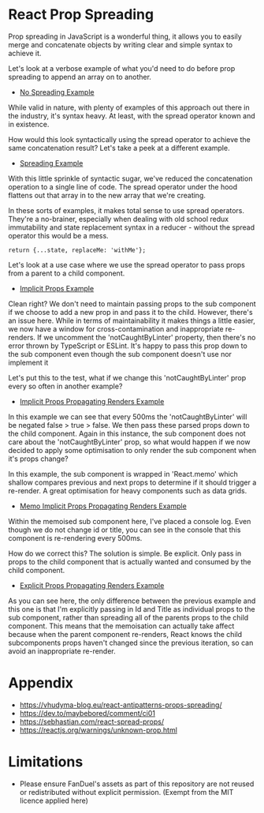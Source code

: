 # React Prop Spreading
Prop spreading in JavaScript is a wonderful thing, it allows you to easily merge and concatenate objects by writing clear and simple syntax to achieve it.

Let's look at a verbose example of what you'd need to do before prop spreading to append an array on to another.
- [No Spreading Example](https://github.com/Kazumz/avoid-prop-spreading/blob/main/src/examples/WithoutSpreading.tsx)

While valid in nature, with plenty of examples of this approach out there in the industry, it's syntax heavy. At least, with the spread operator known and in existence. 

How would this look syntactically using the spread operator to achieve the same concatenation result? Let's take a peek at a different example.
- [Spreading Example](https://github.com/Kazumz/avoid-prop-spreading/blob/main/src/examples/Spreading.tsx)

With this little sprinkle of syntactic sugar, we've reduced the concatenation operation to a single line of code. The spread operator under the hood flattens out that array in to the new array that we're creating.

In these sorts of examples, it makes total sense to use spread operators. 
They're a no-brainer, especially when dealing with old school redux immutability and state replacement syntax in a reducer - without the spread operator this would be a mess.

`return {...state, replaceMe: 'withMe'};`

Let's look at a use case where we use the spread operator to pass props from a parent to a child component. 
- [Implicit Props Example](https://github.com/Kazumz/avoid-prop-spreading/blob/main/src/examples/ImplicitProps.tsx)

Clean right? We don't need to maintain passing props to the sub component if we choose to add a new prop in and pass it to the child. 
However, there's an issue here. While in terms of maintainability it makes things a little easier, we now have a window for cross-contamination and inappropriate re-renders. 
If we uncomment the 'notCaughtByLinter' property, then there's no error thrown by TypeScript or ESLint. It's happy to pass this prop down to the sub component even though the sub component doesn't use nor implement it

Let's put this to the test, what if we change this 'notCaughtByLinter' prop every so often in another example?
- [Implicit Props Propagating Renders Example](https://github.com/Kazumz/avoid-prop-spreading/blob/main/src/examples/ImplicitPropsPropagatingRenders.tsx)

In this example we can see that every 500ms the 'notCaughtByLinter' will be negated false > true > false. We then pass these parsed props down to the child component. 
Again in this instance, the sub component does not care about the 'notCaughtByLinter' prop, so what would happen if we now decided to apply some optimisation to only render the sub component when it's props change?

In this example, the sub component is wrapped in 'React.memo' which shallow compares previous and next props to determine if it should trigger a re-render. A great optimisation for heavy components such as data grids.
- [Memo Implicit Props Propagating Renders Example](https://github.com/Kazumz/avoid-prop-spreading/blob/main/src/examples/MemoImplicitPropsPropagatingRenders.tsx)

Within the memoised sub component here, I've placed a console log. Even though we do not change id or title, you can see in the console that this component is re-rendering every 500ms. 

How do we correct this? The solution is simple. Be explicit. Only pass in props to the child component that is actually wanted and consumed by the child component.
- [Explicit Props Propagating Renders Example](https://github.com/Kazumz/avoid-prop-spreading/blob/main/src/examples/ExplicitPropsPropagatingRenders.tsx)

As you can see here, the only difference between the previous example and this one is that I'm explicitly passing in Id and Title as individual props to the sub component, rather than spreading all of the parents props to the child component.
This means that the memoisation can actually take affect because when the parent component re-renders, React knows the child subcomponents props haven't changed since the previous iteration, so can avoid an inappropriate re-render.

# Appendix
- https://vhudyma-blog.eu/react-antipatterns-props-spreading/
- https://dev.to/maybebored/comment/ci01
- https://sebhastian.com/react-spread-props/
- https://reactjs.org/warnings/unknown-prop.html

# Limitations
- Please ensure FanDuel's assets as part of this repository are not reused or redistributed without explicit permission. (Exempt from the MIT licence applied here)